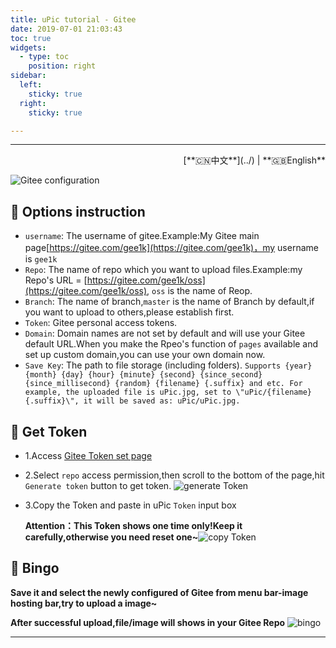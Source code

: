 ```yaml
---
title: uPic tutorial - Gitee
date: 2019-07-01 21:03:43
toc: true
widgets:
  - type: toc
    position: right
sidebar:
  left:
    sticky: true
  right:
    sticky: true

---
```


<hr><!-- i18n --><div align="right">[**🇨🇳中文**](../) | **🇬🇧English**</div><!-- i18n -->

![Gitee configuration](https://r2.svend.cc/tutorials/gitee-host.png)

## 📝 Options instruction

- `username`: The username of gitee.Example:My Gitee main page[https://gitee.com/gee1k](https://gitee.com/gee1k)，my username is `gee1k`
- `Repo`: The name of repo which you want to upload files.Example:my Repo's URL = [https://gitee.com/gee1k/oss](https://gitee.com/gee1k/oss), `oss` is the name of Reop.
- `Branch`: The name of branch,`master` is the name of Branch by default,if you want to upload to others,please establish first.
- `Token`: Gitee personal access tokens.
- `Domain`: Domain names are not set by default and will use your Gitee default URL.When you make the Rpeo's function of `pages` available and set up custom domain,you can use your own domain now.
- `Save Key`: The path to file storage (including folders). `Supports {year} {month} {day} {hour} {minute} {second} {since_second} {since_millisecond} {random} {filename} {.suffix} and etc. For example, the uploaded file is uPic.jpg, set to \"uPic/{filename}{.suffix}\", it will be saved as: uPic/uPic.jpg.`

## 🔑 Get Token

- 1.Access [Gitee Token set page](https://gitee.com/profile/personal_access_tokens/new)

- 2.Select `repo` access permission,then scroll to the bottom of the page,hit `Generate token` button to get token.
  ![generate Token](https://r2.svend.cc/tutorials/gitee-token-1.png)

- 3.Copy the Token and paste in uPic `Token` input box

  **Attention：This Token shows one time only!Keep it carefully,otherwise you need reset one~**![copy Token](https://r2.svend.cc/tutorials/gitee-token-2.png)

## 🌝 Bingo

**Save it and select the newly configured of Gitee from menu bar-image hosting bar,try to upload a image~**

**After successful upload,file/image will shows in your Gitee Repo**
![bingo](https://r2.svend.cc/tutorials/gitee-result.png)

<hr>
